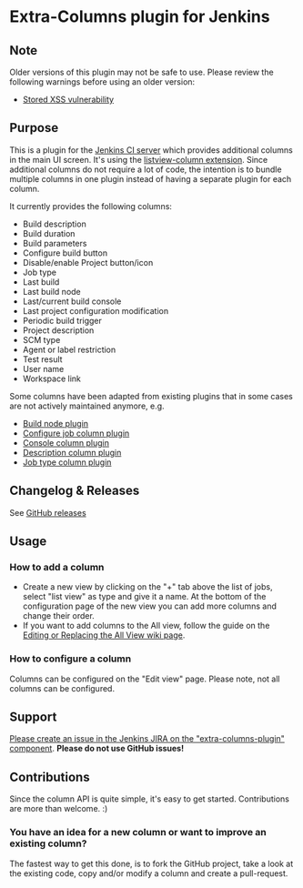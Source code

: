 # Extra-Columns plugin for Jenkins

## Note
Older versions of this plugin may not be safe to use. Please review the following warnings before using an older version:
* [Stored XSS vulnerability](https://jenkins.io/security/advisory/2016-04-11/)

## Purpose

This is a plugin for the [Jenkins CI server](https://jenkins.io) which provides additional columns in the main UI screen.
It's using the [listview-column extension](https://wiki.jenkins-ci.org/display/JENKINS/Extension+points#Extensionpoints-hudson.views.ListViewColumn).
Since additional columns do not require a lot of code, the intention is to bundle multiple columns in one plugin instead of having a separate plugin for each column.

It currently provides the following columns:

* Build description
* Build duration
* Build parameters
* Configure build button
* Disable/enable Project button/icon
* Job type
* Last build
* Last build node
* Last/current build console
* Last project configuration modification
* Periodic build trigger
* Project description
* SCM type
* Agent or label restriction
* Test result
* User name
* Workspace link

Some columns have been adapted from existing plugins that in some cases are not actively maintained anymore, e.g.

* [Build node plugin](https://wiki.jenkins-ci.org/display/JENKINS/Build+Node+Column+Plugin)
* [Configure job column plugin](https://wiki.jenkins-ci.org/display/JENKINS/Configure+Job+Column+Plugin)
* [Console column plugin](https://wiki.jenkins-ci.org/display/JENKINS/Console+Column+Plugin)
* [Description column plugin](https://wiki.jenkins-ci.org/display/JENKINS/Description+Column+Plugin)
* [Job type column plugin](https://wiki.jenkins-ci.org/display/JENKINS/Job+Type+Column+Plugin)

## Changelog & Releases

See [GitHub releases](https://github.com/jenkinsci/extra-columns-plugin/releases)


## Usage


### How to add a column

* Create a new view by clicking on the "+" tab above the list of jobs, select "list view" as type and give it a name. At the bottom of the configuration page of the new view you can add more columns and change their order.
* If you want to add columns to the All view, follow the guide on the [Editing or Replacing the All View wiki page](https://wiki.jenkins-ci.org/display/JENKINS/Editing+or+Replacing+the+All+View).

### How to configure a column

Columns can be configured on the "Edit view" page. Please note, not all columns can be configured.

## Support


[Please create an issue in the Jenkins JIRA on the "extra-columns-plugin" component](https://issues.jenkins-ci.org/secure/CreateIssueDetails!init.jspa?pid=10172&issuetype=1&components=15943).
__Please do not use GitHub issues!__

## Contributions

Since the column API is quite simple, it's easy to get started. 
Contributions are more than welcome. :)

### You have an idea for a new column or want to improve an existing column?
The fastest way to get this done, is to fork the GitHub project, take a look at the existing code, copy and/or modify a column and create a pull-request.


